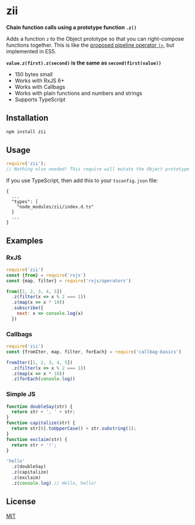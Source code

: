 # zii

**Chain function calls using a prototype function `.z()`**

Adds a function `z` to the Object prototype so that you can right-compose functions together. This is like the [proposed pipeline operator `|>`](https://github.com/tc39/proposal-pipeline-operator), but implemented in ES5.

**`value.z(first).z(second)` is the same as `second(first(value))`**

- 150 bytes small
- Works with RxJS 6+
- Works with Callbags
- Works with plain functions and numbers and strings
- Supports TypeScript

## Installation

```sh
npm install zii
```

## Usage

```js
require('zii');
// Nothing else needed! This require will mutate the Object prototype
```

If you use TypeScript, then add this to your `tsconfig.json` file:

```
{
  ...
  "types": [
    "node_modules/zii/index.d.ts"
  ]
  ...
}
```

## Examples

### RxJS

```js
require('zii')
const {from} = require('rxjs')
const {map, filter} = require('rxjs/operators')

from([1, 2, 3, 4, 5])
  .z(filter(x => x % 2 === 1))
  .z(map(x => x * 10))
  .subscribe({
    next: x => console.log(x)
  })
```

### Callbags

```js
require('zii')
const {fromIter, map, filter, forEach} = require('callbag-basics')

fromIter([1, 2, 3, 4, 5])
  .z(filter(x => x % 2 === 1))
  .z(map(x => x * 10))
  .z(forEach(console.log))
```

### Simple JS

```js
function doubleSay(str) {
  return str + ', ' + str;
}
function capitalize(str) {
  return str[0].toUpperCase() + str.substring(1);
}
function exclaim(str) {
  return str + '!';
}

'hello'
  .z(doubleSay)
  .z(capitalize)
  .z(exclaim)
  .z(console.log) // Hello, hello!
```

## License

[MIT](LICENSE)